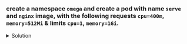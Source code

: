 ### create a namespace `omega` and create a pod with name `serve` and `nginx` image, with the following requests `cpu=400m`, `memory=512Mi` & limits `cpu=1`, `memory=1Gi`. 

<details><summary>Solution</summary>
<p>

```bash
# create namespace
k create ns omega

# k run serve --image=nginx -n omega --dry-run=client -o yaml > quota.yaml
apiVersion: v1
kind: pod
metadata:
  name: serve
  namespace: omega
spec:
  containers:
  - image: nginx
    name: serve
    resources:
      requests:
        cpu: "400m"
        memory: 512Mi
      limits:
        cpu: 1
        memory: 1Gi
  dnsPolicy: ClusterFirst
  restartPolicy: Always

k create -f pod.yaml
```

</p>
</details>